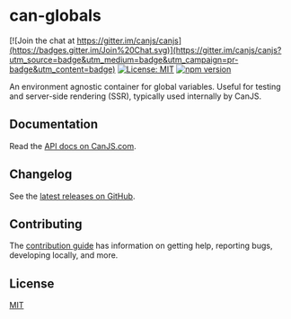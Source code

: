 # can-globals

[![Join the chat at https://gitter.im/canjs/canjs](https://badges.gitter.im/Join%20Chat.svg)](https://gitter.im/canjs/canjs?utm_source=badge&utm_medium=badge&utm_campaign=pr-badge&utm_content=badge)
[![License: MIT](https://img.shields.io/badge/License-MIT-blue.svg)](https://github.com/canjs/can-globals/blob/master/LICENSE)
[![npm version](https://badge.fury.io/js/can-globals.svg)](https://www.npmjs.com/package/can-globals)

An environment agnostic container for global variables. Useful for testing and server-side rendering (SSR), typically used internally by CanJS.

## Documentation

Read the [API docs on CanJS.com](https://canjs.com/doc/can-globals.html).

## Changelog

See the [latest releases on GitHub](https://github.com/canjs/can-globals/releases).

## Contributing

The [contribution guide](https://github.com/canjs/can-globals/blob/master/CONTRIBUTING.md) has information on getting help, reporting bugs, developing locally, and more.

## License

[MIT](https://github.com/canjs/can-globals/blob/master/LICENSE)

